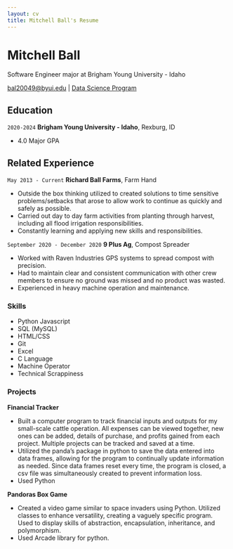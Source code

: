 ```yaml
---
layout: cv
title: Mitchell Ball's Resume
---
```

# Mitchell Ball
Software Engineer major at Brigham Young University - Idaho

<div id="webaddress">
<a href="bal20049@byui.edu">bal20049@byui.edu</a>
| <a href="https://byuidatascience.github.io/development.html">Data Science Program</a>
</div>

<!-- https://www.monique.tech/the-art-of-markdown -->


## Education

`2020-2024`
__Brigham Young University - Idaho__, Rexburg, ID

- 4.0 Major GPA


## Related Experience

`May 2013 - Current`
__Richard Ball Farms__, Farm Hand

- Outside the box thinking utilized to created solutions to time sensitive problems/setbacks that arose to allow work to continue as quickly and safely as possible. 
- Carried out day to day farm activities from planting through harvest, including all flood irrigation responsibilities.
- Constantly learning and applying new skills and responsibilities.


`September 2020 - December 2020`
__9 Plus Ag__, Compost Spreader
- Worked with Raven Industries GPS systems to spread compost with precision.
- Had to maintain clear and consistent communication with other crew members to ensure no ground was missed and no product was wasted.
- Experienced in heavy machine operation and maintenance.


### Skills

- Python  Javascript
- SQL (MySQL)
- HTML/CSS
- Git
- Excel
- C Language
- Machine Operator
- Technical Scrappiness


### Projects

__Financial Tracker__

- Built a computer program to track financial inputs and outputs for my small-scale cattle operation. All expenses can be viewed together, new ones can be added, details of purchase, and profits gained from each project. Multiple projects can be tracked and saved at a time.
- Utilized the panda’s package in python to save the data entered into data frames, allowing for the program to continually update information as needed. Since data frames reset every time, the program is closed, a csv file was simultaneously created to prevent information loss.
- Used Python



__Pandoras Box Game__

- Created a video game similar to space invaders using Python. Utilized classes to enhance versatility, creating a vaguely specific program. Used to display skills of abstraction, encapsulation, inheritance, and polymorphism.
- Used Arcade library for python.







<!-- ### Footer

Last updated: May 2013 -->


